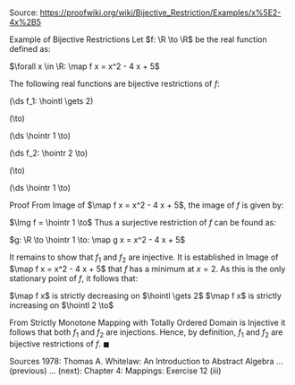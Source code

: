 # 

Source: https://proofwiki.org/wiki/Bijective_Restriction/Examples/x%5E2-4x%2B5

Example of Bijective Restrictions
Let $f: \R \to \R$ be the real function defined as:

$\forall x \in \R: \map f x = x^2 - 4 x + 5$

The following real functions are bijective restrictions of $f$:














\(\ds f_1: \hointl \gets 2\)

\(\to\)







\(\ds \hointr 1 \to\)




















\(\ds f_2: \hointr 2 \to\)

\(\to\)







\(\ds \hointr 1 \to\)











Proof
From Image of $\map f x = x^2 - 4 x + 5$, the image of $f$ is given by:

$\Img f = \hointr 1 \to$
Thus a surjective restriction of $f$ can be found as:

$g: \R \to \hointr 1 \to: \map g x = x^2 - 4 x + 5$

It remains to show that $f_1$ and $f_2$ are injective.
It is established in Image of $\map f x = x^2 - 4 x + 5$ that $f$ has a minimum at $x = 2$.
As this is the only stationary point of $f$, it follows that:

$\map f x$ is strictly decreasing on $\hointl \gets 2$
$\map f x$ is strictly increasing on $\hointl 2 \to$

From Strictly Monotone Mapping with Totally Ordered Domain is Injective it follows that both $f_1$ and $f_2$ are injections.
Hence, by definition, $f_1$ and $f_2$ are bijective restrictions of $f$.
$\blacksquare$


Sources
1978: Thomas A. Whitelaw: An Introduction to Abstract Algebra ... (previous) ... (next): Chapter $4$: Mappings: Exercise $12 \ \text{(iii)}$




